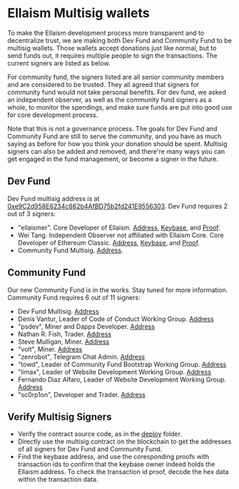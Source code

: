 # Ellaism Multisig wallets

To make the Ellaism development process more transparent and to decentralize trust, we are making both Dev Fund and Community Fund to be multisig wallets. Those wallets accept donations just like normal, but to send funds out, it requires multiple people to sign the transactions. The current signers are listed as below.

For community fund, the signers listed are all senior community members and are considered to be trusted. They all agreed that signers for community fund would not take personal benefits. For dev fund, we asked an independent observer, as well as the community fund signers as a whole, to monitor the spendings, and make sure funds are put into good use for core development process.

Note that this is not a governance process. The goals for Dev Fund and Community Fund are still to serve the community, and you have as much saying as before for how you think your donation should be spent. Multisig signers can also be added and removed, and there're many ways you can get engaged in the fund management, or become a signer in the future.

## Dev Fund

Dev Fund multisig address is at [0xe9C2d958E6234c862b4AfBD75b2fd241E9556303](https://explorer.ellaism.org/addr/0xe9C2d958E6234c862b4AfBD75b2fd241E9556303). Dev Fund requires 2 out of 3 signers:

* "ellaismer". Core Developer of Ellaism. [Address](https://explorer.ellaism.org/addr/0x0058781f3A0C1a9BE51581CBD8BC41B871c37713), [Keybase](https://keybase.io/ellaismer), and [Proof](https://explorer.ellaism.org/tx/0x350284b27e4136bc513c0cca6f6ac3959180c30534050e89243023353ac761b9).
* Wei Tang. Independent Observer not affiliated with Ellaism Core. Core Developer of Ethereum Classic. [Address](https://explorer.ellaism.org/addr/0x00f974Bee5ABA74e57686A17B060Be6dA2222620), [Keybase](https://keybase.io/sorpaas), and [Proof](https://explorer.ellaism.org/tx/0x1ec055fdd713ea10568f8f2e1894a384b122080494763a533e72a41318b18560).
* Community Fund Multisig. [Address](https://explorer.ellaism.org/addr/0xA2C7779077Edc618C926AB5BA7510877C187cd92).

## Community Fund

Our new Community Fund is in the works. Stay tuned for more information. Community Fund requires 6 out of 11 signers:

* Dev Fund Multisig. [Address](https://explorer.ellaism.org/addr/0x0058781f3A0C1a9BE51581CBD8BC41B871c37713)
* Denis Vantur, Leader of Code of Conduct Working Group. [Address](https://explorer.ellaism.org/addr/0x26fE6DF9794b8d578C46006Ebe89bFc35c68F5aB)
* "psdev", Miner and Dapps Developer. [Address](https://explorer.ellaism.org/addr/0xbcc3c89701a926aedcaffd519ec4273ee024bc85)
* Nathan R. Fish, Trader. [Address](https://explorer.ellaism.org/addr/0x262FF390464045573550B642F32b698cf3F24585)
* Steve Mulligan, Miner. [Address](https://explorer.ellaism.org/addr/0x797fF8b16D332dcC19E75a6aF84A75E3A253246D)
* "volt", Miner. [Address](https://explorer.ellaism.org/addr/0x8722b227C93c0a73c65e9B4b19ABb90E7103683c)
* "zenrobot", Telegram Chat Admin. [Address](https://explorer.ellaism.org/addr/0x6DEB1d33bD4a02d1Ce89FcC1229484F62862dbe6)
* "towd", Leader of Community Fund Bootstrap Working Group. [Address](https://explorer.ellaism.org/addr/0x027F37f36ED17a493C777811975f3CB2d11F8946)
* "limax", Leader of Website Development Working Group. [Address](https://explorer.ellaism.org/addr/0x52EB48dE2aDBc87d1E1f564CA96151CDA0B9D054)
* Fernando Diaz Alfaro, Leader of Website Development Working Group. [Address](https://explorer.ellaism.org/addr/0x0B51933c62592c46995d0E01E58cE4571Ab2A05B)
* "sc0rp1on", Developer and Trader. [Address](https://explorer.ellaism.org/addr/0x1B4D27704b19Cb121c93ce188284e7df659bEa34)

## Verify Multisig Signers

* Verify the contract source code, as in the [deploy](https://github.com/ellaism/meta/tree/master/multisig/deploy) folder.
* Directly use the multisig contract on the blockchain to get the addresses of all signers for Dev Fund and Community Fund.
* Find the keybase address, and use the coresponding proofs with transaction ids to confirm that the keybase owner indeed holds the Ellaism address. To check the transaction id proof, decode the hex data within the transaction data.
